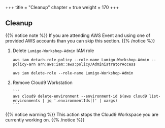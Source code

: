 +++
title = "Cleanup"
chapter = true
weight = 170
+++

## Cleanup
{{% notice note %}}
If you are attending AWS Event and using one of provided AWS accounts than you can skip this section.
{{% /notice %}}

1. Delete `Lumigo-Workshop-Admin` IAM role

     ```
     aws iam detach-role-policy --role-name Lumigo-Workshop-Admin --policy-arn arn:aws:iam::aws:policy/AdministratorAccess

     aws iam delete-role --role-name Lumigo-Workshop-Admin
     ```


1. Remove Cloud9 Workstation

       ```
       aws cloud9 delete-environment --environment-id $(aws cloud9 list-environments | jq '.environmentIds[]' | xargs)
       ```

{{% notice warning %}}
This action stops the Cloud9 Workspace you are currently working on.
{{% /notice %}}

<!-- TODO: add cleanup for deployed apps!-->
